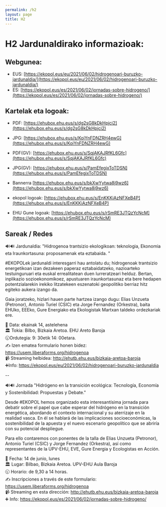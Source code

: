 ```yaml
---
permalink: /h2
layout: page
title: H2
---
```

# H2 Jardunaldirako informazioak: 

## Webgunea:
- EUS: [https://ekopol.eus/eu/2021/06/02/hidrogenoari-buruzko-jardunaldia/](https://ekopol.eus/eu/2021/06/02/hidrogenoari-buruzko-jardunaldia/)
- ES: [https://ekopol.eus/es/2021/06/02/jornadas-sobre-hidrogeno/](https://ekopol.eus/es/2021/06/02/jornadas-sobre-hidrogeno/)

## Kartelak eta logoak:

- PDF: [https://ehubox.ehu.eus/s/dg2sG8kDkHpjci2](https://ehubox.ehu.eus/s/dg2sG8kDkHpjci2)
- JPG: [https://ehubox.ehu.eus/s/KoiYnFDNZRH4ewG](https://ehubox.ehu.eus/s/KoiYnFDNZRH4ewG)
- PDF(GV): [https://ehubox.ehu.eus/s/SqjAKAJRfKL6Gfc](https://ehubox.ehu.eus/s/SqjAKAJRfKL6Gfc)
- JPG(GV): [https://ehubox.ehu.eus/s/PamEfegixToTDSN](https://ehubox.ehu.eus/s/PamEfegixToTDSN)

- Bannerra [https://ehubox.ehu.eus/s/bkXwYytwa8j9wz6](https://ehubox.ehu.eus/s/bkXwYytwa8j9wz6)


- ekopol logoak: [https://ehubox.ehu.eus/s/EnKKKiAzNFXeB4P](https://ehubox.ehu.eus/s/EnKKKiAzNFXeB4P)
- EHU Gune logoak: [https://ehubox.ehu.eus/s/rSmRE3JTQzYcNcM](https://ehubox.ehu.eus/s/rSmRE3JTQzYcNcM)


## Sareak / Redes

🔊🔊 Jardunaldia: "Hidrogenoa trantsizio ekologikoan: teknologia, Ekonomia eta Iraunkortasuna: proposamenak eta eztabaida. "

#EKOPOLek jardunaldi interesgarri hau antolatu du; hidrogenoak trantsizio energetikoan izan dezakeen paperaz eztabaidatzeko, nazioarteko testuinguruari eta euskal errealitatean duen lurreratzeari helduz. Bertan, inplikazio sozioekonomikoez, apustuaren iraunkortasunaz eta bere hedapen potentzialarekin irekiko litzatekeen eszenatoki geopolitiko berriaz hitz egiteko aukera izango da.

Gaia joratzeko, hizlari hauen parte hartzea izango dugu: Elias Unzueta (Petronor), Antonio Turiel (CSIC) eta Jorge Fernandez (Orkestra), baita EHUko, EEEko, Gure Energiako eta Ekologistak Martxan taldeko ordezkariak ere.

📅 Data: ekainak 14, astelehena \
🏛 Tokia: Bilbo, Bizkaia Aretoa. EHU Areto Baroja\
🕤Ordutegia: 9: 30etik 14: 00etara.\
✍️ Izen ematea formulario honen bidez: https://usem.liberaforms.org/hidrogenoa \
📹 Streaming helbidea: http://ehutb.ehu.eus/bizkaia-aretoa-baroja \
➕Info: https://ekopol.eus/eu/2021/06/02/hidrogenoari-buruzko-jardunaldia 

--

🔊🔊 Jornada "Hidrógeno en la transición ecológica: Tecnología, Economía y Sostenibilidad: Propuestas y Debate."

Desde #EKOPOL hemos organizado esta interesantísima jornada para debatir sobre el papel que cabe esperar del hidrógeno en la transición energética, abordando el contexto internacional y su aterrizaje en la realidad vasca. En él se hablará de las implicaciones socioeconómicas, la sostenibilidad de la apuesta y el nuevo escenario geopolítico que se abriría con su potencial despliegue.

Para ello contaremos con ponentes de la talla de Elias Unzueta (Petronor), Antonio Turiel (CSIC) y Jorge Fernandez (Orkestra), así como representantes de la UPV-EHU, EVE, Gure Energia y Ecologistas en Acción.

📅 Fecha: 14 de junio, lunes \
🏛 Lugar: Bilbao, Bizkaia Aretoa. UPV-EHU Aula Baroja \
🕤 Horario: de 9,30 a 14 horas. \
✍️ Inscripciones a través de este formulario: https://usem.liberaforms.org/hidrogenoa \
📹 Streaming en esta dirección: http://ehutb.ehu.eus/bizkaia-aretoa-baroja \
➕ Info: https://ekopol.eus/es/2021/06/02/jornadas-sobre-hidrogeno/ 
